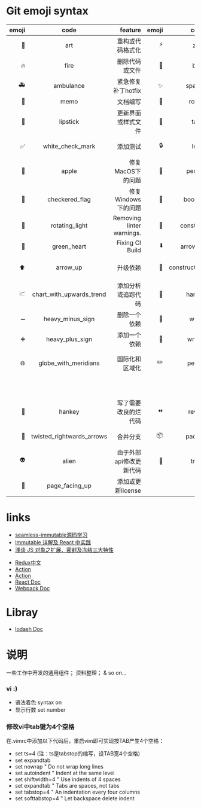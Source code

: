 # Git emoji syntax

|emoji|code|feature|emoji|code|feature|
|---:|:---:|---:|---:|:---:|---:|
|:art:|art|重构或代码格式化|:zap:|zap|性能优化|
|:fire:|fire|删除代码或文件|:bug:|bug|修复一个bug|
|:ambulance:|ambulance|紧急修复补丁hotfix|:sparkles:|sparkles|新功能介绍|
|:memo:|memo|文档编写|:rocket:|rocket|发布部署|
|:lipstick:|lipstick|更新界面或样式文件|:tada:|tada|初始化提交|
|:white_check_mark:|white_check_mark|添加测试|:lock:|lock|修复安全问题|
|:apple:|apple|修复MacOS下的问题|:penguin:|penguin|修复Linux下的问题|
|:checkered_flag:|checkered_flag|修复Windows下的问题|:bookmark:|bookmark|发布/版本标签|
|:rotating_light:|rotating_light|Removing linter warnings.|:construction:|construction|工作进行中|
|:green_heart:|green_heart|Fixing CI Build|:arrow_down:|arrow_down|依赖降级|
|:arrow_up:|arrow_up|升级依赖|:construction_worker:|construction_worker|Adding CI build system|
|:chart_with_upwards_trend:|chart_with_upwards_trend|添加分析或追踪代码|:hammer:|hammer|重构Heavy refactoring|
|:heavy_minus_sign:|heavy_minus_sign|删除一个依赖|:whale:|whale|Docker相关工作|
|:heavy_plus_sign:|heavy_plus_sign|添加一个依赖|:wrench:|wrench|修改配置文件|
|:globe_with_meridians:|globe_with_meridians|国际化和区域化|:pencil2:|pencil2|修复编码错误 fixing typos|
||||||2016年12月20日|
|:hankey:|hankey|写了需要改良的烂代码|:rewind:|rewind|撤销改变|
|:twisted_rightwards_arrows:|twisted_rightwards_arrows|合并分支|:package:|package|更新已编译文件或包裹|
|:alien:|alien|由于外部api修改更新代码|:truck:|truck|删除或重命名文件|
|:page_facing_up:|page_facing_up|添加或更新license||||

# links

- [seamless-immutable源码学习](https://github.com/rtfeldman/seamless-immutable/blob/master/seamless-immutable.development.js)
- [Immutable 详解及 React 中实践](https://zhuanlan.zhihu.com/p/20295971)
- [浅谈 JS 对象之扩展、密封及冻结三大特性](https://segmentfault.com/a/1190000003894119)

+ [Redux中文](http://cn.redux.js.org/index.html)
+ [Action](https://github.com/acdlite/flux-standard-action)
+ [Action](http://redux.js.org/docs/basics/Actions.html)
+ [React Doc](http://reactjs.cn/react/docs/tutorial.html)
+ [Webpack Doc](https://webpack.github.io/docs/stylesheets.html)

# Libray
- [lodash Doc](https://lodash.com/docs/4.16.0)

# 说明
一些工作中开发的通用组件；
资料整理；
& so on...

### vi :)
- 语法着色 syntax on
- 显示行数 set number

### 修改vi中tab键为4个空格
在.vimrc中添加以下代码后，重启vim即可实现按TAB产生4个空格：
- set ts=4  (注：ts是tabstop的缩写，设TAB宽4个空格)
- set expandtab
- set nowrap                      " Do not wrap long lines
- set autoindent                  " Indent at the same level
- set shiftwidth=4                " Use indents of 4 spaces
- set expandtab                   " Tabs are spaces, not tabs
- set tabstop=4                   " An indentation every four columns
- set softtabstop=4               " Let backspace delete indent
